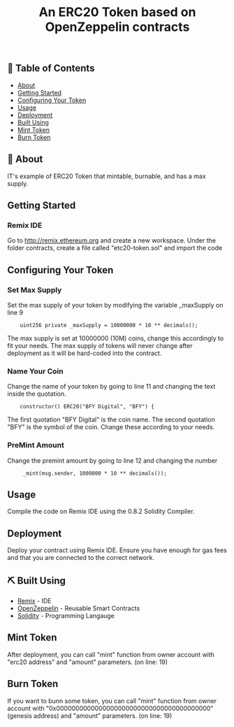 
<h1 align="center">An ERC20 Token based on OpenZeppelin contracts</h1>
<br />

## 📝 Table of Contents

- [About](#about)
- [Getting Started](#getting_started)
- [Configuring Your Token](#configuring)
- [Usage](#usage)
- [Deployment](#deployment)
- [Built Using](#built_using)
- [Mint Token](#minting)
- [Burn Token](#burning)

## 🧐 About <a name = "about"></a>

IT's example of ERC20 Token that mintable, burnable, and has a max supply.

## Getting Started <a name = "getting_started"></a>

### Remix IDE
Go to http://remix.ethereum.org and create a new workspace.
Under the folder contracts, create a file called "etc20-token.sol" and import the code 

## Configuring Your Token <a name = "configuring"></a>

### Set Max Supply

Set the max supply of your token by modifying the variable _maxSupply on line 9
```
    uint256 private _maxSupply = 10000000 * 10 ** decimals();
```
The max supply is set at 10000000 (10M) coins, change this accordingly to fit your needs. The max supply of tokens will never change after deployment as it will be hard-coded into the contract.

### Name Your Coin

Change the name of your token by going to line 11 and changing the text inside the quotation.

```
    constructor() ERC20("BFY Digital", "BFY") {
```
The first quotation "BFY Digital" is the coin name. The second quotation "BFY" is the symbol of the coin. Change these according to your needs.

### PreMint Amount

Change the premint amount by going to line 12 and changing the number
```
     _mint(msg.sender, 1000000 * 10 ** decimals());
```

## Usage <a name="usage"></a>

Compile the code on Remix IDE using the 0.8.2 Solidity Compiler.

## Deployment <a name = "deployment"></a>

Deploy your contract using Remix IDE. Ensure you have enough for gas fees and that you are connected to the correct network.

## ⛏️ Built Using <a name = "built_using"></a>

- [Remix](https://remix.ethereum.org) - IDE
- [OpenZeppelin](https://openzeppelin.com/) - Reusable Smart Contracts
- [Solidity](https://soliditylang.org/) - Programming Langauge

## Mint Token <a name = "minting"></a>

After deployment, you can call "mint" function from owner account with "erc20 address" and "amount" parameters. (on line: 19)

## Burn Token <a name = "minting"></a>

If you want to bunn some token, you can call "mint" function from owner account with "0x0000000000000000000000000000000000000000" (genesis address) and "amount" parameters. (on line: 19)


